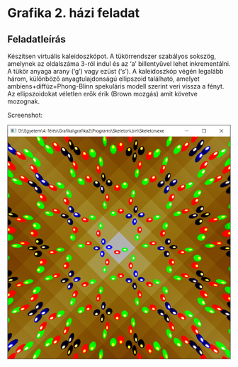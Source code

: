 # Grafika 2. házi feladat

## Feladatleírás

Készítsen virtuális kaleidoszkópot. A tükörrendszer szabályos sokszög, amelynek az oldalszáma 3-ról indul és az ‘a’ billentyűvel lehet inkrementálni. A tükör anyaga arany (‘g’) vagy ezüst (‘s’). A kaleidoszkóp végén legalább három, különböző anyagtulajdonságú ellipszoid található, amelyet ambiens+diffúz+Phong-Blinn spekuláris modell szerint veri vissza a fényt. Az ellipszoidokat véletlen erők érik (Brown mozgás) amit követve mozognak.

Screenshot:

![](screenshot.png)
